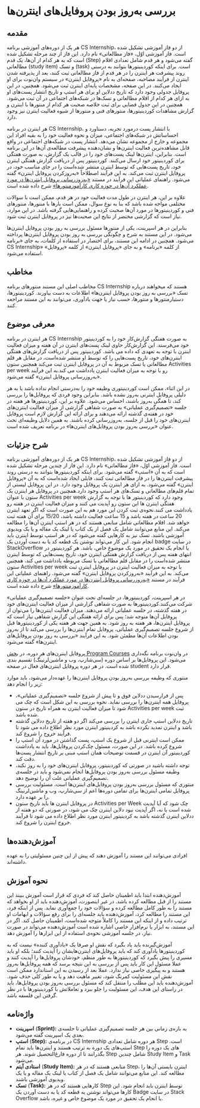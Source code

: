 # بررسی به‌روز بودن پروفایل‌های‌ اینترن‌ها


## مقدمه

هر یک از دوره‌های آموزشی برنامه CS Internship، از دو فاز آموزشی تشکیل شده است. فاز آموزشی اوّل، «فاز مطالعاتی» نام دارد. این فاز از چند مرحله تشکیل شده است که به هر کدام از آن‌ها، یک قدم (Step) گفته می‌شود و هر قدم شامل تعدادی اقلام مطالعاتی (study item) و تسک (task) است. برای اینکه کوردینیتورها بتوانند به درستی روند پیشرفت هر اینترن را در هر قدم از فاز مطالعاتی ثبت کنند، بعد از پذیرفته شدن اینترن از فرآیند مصاحبه، صفحه‌ای به نام «پروفایل اینترن» در سیستم وان‌نوت برای او ایجاد می‌کنند. در این صفحه، مشخصات پایه‌ای اینترن ثبت می‌شود. همچنین، در این پروفایل جدولی وجود دارد که تاریخ ددلاین او برای هر استپ و تاریخ انتشار پست‌های او به ازای هر کدام از اقلام مطالعاتی و تسک‌ها در شبکه‌های اجتماعی در آن ثبت می‌شود. همچنین در این جدول فضایی برای ثبت خلاصه صحبت هر کدام از منتورها با اینترن و گزارش مشاهدات کوردینیتورها، منتورهای فنی و منتورها از شیوه فعالیت اینترن نیز وجود دارد.

هر اینترن در برنامه CS Internship، با انتشار پست درمورد تجربه، دستاورد و احساساتش در شبکه‌های اجتماعی، میزان و نحوه فعالیت خود را به بقیه افراد این مجموعه و خارج از مجموعه نشان می‌دهد. انتشار پست در شبکه‌های اجتماعی در واقع قابل مشاهده‌ترین فعالیت اینترن‌ها و نشان‌دهنده پیشرفت مطالعه‌ی آن‌ها در این برنامه است. بنابراین، اینترن‌ها لینک پست‌های خود را در قالب یک گزارش، به صورت هفتگی برای کوردینیتور خود ارسال می‌کنند. کوردینیتور پس از دریافت گزارش هفتگی اینترن خود، تاریخ پست‌هایی که توسط اینترن منتشر شده‌است را در جای مناسب خود، در پروفایل اینترن ثبت می‌کند. به این فرآیند اصطلاحاً «به‌روزکردن پروفایل اینترن» گفته می‌شود. راهنمای عملیاتی این فرآیند در مستند [«به‌روزرسانی پروفایل اینترن‌ها در مورد عملکرد آن‌ها در حوزه کاری کارآموزمنتورها»](https://github.com/cs-internship/cs-internship-spec/blob/official/documentation/processes/documents/CSI%20-%20Process%20-%20Guide%20and%20Supervise%20Interns%20in%20Internship%20Process%20--farsi-ir.md) شرح داده شده است.

علاوه بر این، هر اینترن در طول مدت فعالیت خود در هر قدم، ممکن است با سوالات مختلفی مواجه شده باشد که بنا به نوع سوال، ممکن است بارها با منتورها، منتورهای فنی و کوردینیتورها در مورد آن‌ها صحبت کرده و راهنمایی‌هایی گرفته باشد. در این موارد، نیاز است که گزارشی مختصر از نتایج این صحبت‌ها نیز در پروفایل اینترن ثبت شود.

بنابراین در هر اسپرینت، یکی از منتورها مسئول بررسی به روز بودن پروفایل اینترن‌ها می‌شود. در این مستند به شرح و چگونگی بررسی به روز بودن پروفایل اینترن‌ها پرداخته می‌شود. همچنین در ادامه این مستند، برای اختصار در استفاده از کلمات، به جای «برنامه CS Internship» از کلمه «برنامه» و به جای «پروفایل اینترن» از کلمه «پروفایل» استفاده می‌شود.

## مخاطب

مخاطب اصلی این مستند منتورهای برنامه CS Internship هستند که میخواهند درباره تسک «بررسی به روز بودن پروفایل اینترن‌ها» اطلاعات به دست بیاورند. کوردینیتورها، دستیارمنتورها و منتورها، حسب نیاز یا جهت یادآوری، می‌توانند به این مستند مراجعه کنند.


## معرفی موضوع

هر اینترن در برنامه CS Internship به صورت هفتگی گزارش‌کار خود را به کوردینیتور خود می‌فرستد. این گزارش‌کار حاوی لینک پست‌های اینترن در آن هفته و میزان فعالیت اینترن با توجه به تعهدی که داده می باشد. کوردینیتور پس از دریافت گزارش‌های هفتگی اینترن‌های خود، تاریخ پست‌هایی را که توسط او منتشر شده‌است، در مقابل هر قلم مطالعاتی یا تسک مربوط به آن در پروفایل اینترن ثبت می‌کند همچنین ستون Activities per week رو با توجه به میزان فعالیت اینترن یادداشت می کند.به این فرآیند «به‌روزرسانی پروفایل اینترن» گفته می‌شود.

در این اثناء، ممکن است کوردینیتوری وظیفه خود را به‌درستی انجام نداده باشد یا به هر دلیلی پروفایل اینترنی به‌روز نشده باشد. بنابراین وجود فردی که پروفایل‌ها را بررسی کند، تا همگی به‌روز باشند، احساس می‌شود. علاوه بر این، کوردینیتورها هر هفته در جلسه «تصمیم‌گیری عملیاتی» به صورت شفاهی گزارشی از میزان فعالیت اینترن‌های خود در هفته‌ی گذشته ارائه می‌دهند و برای ارائه این گزارش لازم است پروفایل اینترن‌های خود را قبل از جلسه، به‌روزرسانی کرده باشند. به همین دلایل وظیفه‌ای تحت عنوان «بررسی به‌روز بودن پروفایل‌های اینترن‌ها» در برنامه تعریف شده است.

## شرح جزئیات

هر یک از دوره‌های آموزشی برنامه CS Internship، از دو فاز آموزشی تشکیل شده است. فاز آموزشی اوّل، «فاز مطالعاتی» نام دارد. این فاز از چندین مرحله تشکیل شده است که به آن «استپ» گفته می‌شود. برای اینکه کوردینیتورها بتوانند به درستی روند پیشرفت اینترن‌ها را در فاز مطالعاتی ثبت کنند، فایلی ایجاد شده‌است که به آن «پروفایل اینترن» گفته می‌شود. به ازای هر اینترن یک پروفایل وجود دارد. در این پروفایل لیستی از تمام قلم‌های مطالعاتی و تسک‌های هر استپ وجود دارد.همچنین در پروفایل هر اینترن یک ستون با عنوان Activities per week وجود دارد که  کوردینیتور ها با توجه به گزارش  هفتگی اینترن ها این ستون رو  آپدیت می کنند و میزان فعالیت اینترن در هفته رو یادداشت می کنند.نحوه‌ی ثبت کردن این مورد هم به این صورت است که اگر تعهد اینترن 20 ساعت در هفته باشد و 15 ساعت فعالیت داشته باشد، 15/20 برای آن هفته ثبت خواهد شد. اقلام مطالعاتی شامل منابعی هستند که در هر استپ اینترن آن‌ها را مطالعه می‌کند. این منابع می‌توانند شامل یک فصل از یک کتاب یا لینک یک مقاله و یا یک ویدیوی آموزشی باشند. تسک نیز به کارهایی گفته می‌شود که در هر استپ توسط اینترن باید انجام شود. این کار می‌تواند نوشتن یک قطعه‌ کد یا به دست آوردن یک badge در سایت StackOverflow یا انجام یک تحقیق در مورد یک موضوع خاص، باشد. هر کوردینیتور در انتهای هفته پس از دریافت گزارش هفتگی اینترن خود، تاریخ پست‌هایی که توسط اینترن منتشر شده‌است را در مقابل قلم مطالعاتی یا تسک مربوطه یادداشت می کند، همچنین ستون Activities per week با توجه به میزان فعالیت اینترن در پروفایل اینترن ثبت می‌کند. به این فرآیند «به‌روزکردن پروفایل اینترن» گفته می‌شود. راهنمای عملیاتی این فرآیند در مستند [«به‌روزرسانی پروفایل اینترن‌ها در مورد عملکرد آن‌ها در حوزه کاری کارآموزمنتورها»](https://github.com/cs-internship/cs-internship-spec/blob/official/documentation/processes/documents/CSI%20-%20Process%20-%20Guide%20and%20Supervise%20Interns%20in%20Internship%20Process%20--farsi-ir.md) شرح داده شده است.

در هر اسپرینت، کوردینیتورها، در جلسه‌ای تحت عنوان «جلسه تصمیم‌گیری عملیاتی» شرکت می‌کنند.کوردینیتورها به صورت شفاهی گزارشی از میزان فعالیت اینترن‌های خود در هفته گذشته، در جلسه عملیاتی ارائه می‌دهند. میزان فعالیت اینترن‌ها را می‌توان از پروفایل آن‌ها متوجه شد؛ پس برای ارائه هفتگی این گزارش شفاهی نیاز است که پروفایل اینترن‌ها، هر هفته به روز شود. به همین جهت هر هفته یکی از کوردینیتورها قبل از شروع جلسه تصمیم‌گیری عملیاتی، پروفایل تمام اینترن‌ها را بررسی می‌کند تا از به‌روز بودن اطلاعات آن‌ها مطمئن شود. به این فرآیند «بررسی به روز بودن پروفایل‌های اینترن‌ها» گفته می‌شود.

پروفایل اینترن‌های هر دوره، در [بخش Program Courses](‌%20‌%20https:/onedrive.live.com/view.aspx?resid=A9B215A332F3E600%21392628&id=documents&wd=target%28Program%20Courses%29) در وان‌نوت برنامه نگه‌داری می‌شود. این پروفایل‌ها بر اساس دوره (سی‌شارپ، وب و ماشین‌لرنینگ) تقسیم بندی شده است. در هر دوره پروفایل اینترن‌های فعال در صفحه student قرار دارد.


منتوری که وظیفه بررسی به‌روز بودن پروفایل اینترن‌ها را عهده‌دار می‌شود، باید موارد زیر را انجام دهد:

- پس از فرارسیدن ددلاین فوق و تا پیش از شروع جلسه «تصمیم‌گیری عملیاتی»، پروفایل همه اینترن‌ها را بررسی نماید. نحوه بررسی به این شکل است که چک می شود تا میزان فعالیت اینترن به همراه تاریخ در ستون Activities per week ثبت شده باشد.
- تاریخ ددلاین استپ جاری اینترن را بررسی می‌کند اگر دو هفته از تاریخ ددلاین گذشته باشد و اینترن تمدید نکرده باشد به کردینیتور اینترن مورد نظر اطلاع داده می شود تا فرآیند خروج را شروع کند.
- ممکن است اینترنی قبل از شروع یک استپ، پست گذاشتن در مورد آن استپ را شروع کرده باشد. در این صورت، مسئول چک‌کردن پروفایل‌ها، باید به یادداشت کوردینیتور آن اینترن در قسمت توضیحات همان استپ مبنی بر تاریخ انتشار پست‌ها دقت کند.
- توجه داشته باشید در صورتی که کوردینیتور، پروفایل اینترن‌های خود را به روز نکند، وظیفه مسئول بررسی به‌روز بودن پروفایل‌ها انجام نمی‌شود و باید در جلسه‌ی تصمیم‌گیری عملیاتی علت آن را توضیح دهد.
- منتوری که مسئول بررسی به‌روز بودن پروفایل‌های اینترن‌ها است، مسئولیت بررسی پروفایل تمامی اینترن‌ها برای تمامی دوره‌ها اعم از سی‌شارپ، وب و ماشین‌لرنینگ را بر عهده دارد.
- در پروفایل  اینترن ها باید تاریخ ستون Activities per Week چک شود که آیا آپدیت شده است یا نه، اگر آپدیت نبود دلاین اینترن چک می شود، در صورتی که دو هفته از ددلاین اینترن گذشته باشد به کردینیتور اینترن مورد نظر اطلاع داده می شود تا فرآیند خروج اینترن را شروع کند.

## آموزش‌دهنده‌ها

افرادی می‌توانند این مستند را آموزش دهند که پیش از این چنین مسئولیتی را به عهده داشته‌اند.

## نحوه‌ آموزش

آموزش‌دهنده ابتدا باید اطمینان حاصل کند که فردی که قرار است آموزش ببیند این مستند را از قبل مطالعه کرده باشد. در غیر اینصورت، آموزش‌دهنده باید از او بخواهد که مستند را به طور کامل مطالعه کرده و سؤالات خود را جمع‌آوری نماید. پس از اینکه فرد، این مستند را مطالعه کرد، آموزش‌دهنده باید جلسه‌ای را برای رفع سؤالات و ابهامات او ترتیب داده و از اینکه این مستند را کاملاً متوجه شده‌است، اطمینان حاصل کند. اگر در این مستند، به ابزار یا نرم‌افزار خاصی اشاره شده است آموزش‌دهنده می‌تواند در صورت نیاز، در جلسه آموزشی نحوه‌ی استفاده از این ابزارها را آموزش دهد.

آموزش‌گیرنده باید یاد بگیرد که نقش او صرفا یک «یادآوری کننده» نیست که به کوردینیتورها یادآوری کند که باید پروفایل‌های اینترن‌هایشان را آپدیت کنند؛ بلکه او باید مسیری را پیش بگیرد که کوردینیتورها به طور منظم، خودشان پروفایل‌ها را آپدیت کنند و عملا مسئول این کار باید پس از بررسی به این نتیجه برسد که همه پروفایل‌ها به‌روز هستند و به پیگیری خاصی نیاز ندارد. عملا بعد از رسیدن به این استاندارد ممکن است نقش این مسئولیت کمرنگ شود، تغییر ماهیت دهد و یا به طور کلی حذف ‌شود. آموزش‌دهنده باید این مطلب را منتقل کند که مسئول بررسی به‌روز بودن پروفایل‌ها، باید در راستای این هدف، این مسئولیت را جلو ببرد و تعاملاتش با کوردینیتورها با در نظر گرفتن این فلسفه باشد.

## واژه‌نامه

- **اسپرینت** (**Sprint):** به بازه‌ی زمانی بین هر جلسه‌ تصمیم‌گیری عملیاتی تا جلسه‌ی بعدی یک اسپرینت گفته می‌شود.
- **استپ** (**Step):** در برنامه‌ی CS Internship هر دوره شامل تعدادی Step است. استپ‌های یک دوره به ترتیب هستند و اینترن‌ها باید تمام Step های یک دوره را بگذرانند تا از دوره فارغ‌التحصیل شوند. هر Step شامل چندین Study Item و Task می‌شود.
- **استادی آیتم** (**Study Item):** منابعی هستند که در هر Step، اینترن بایستی آن‌ها را مطالعه کند. این منابع می‌توانند شامل یک فصل از کتاب یا لینک یک مقاله و یا یک ویدیوی آموزشی باشند.
- **تسک** (**Task):** کارهایی هستند که در هر Step توسط اینترن باید انجام شود. این کارها می‌تواند نوشتن یه قطعه کد یا به دست آوردن یک Badge در سایت Stack Overflow یا انجام یک تحقیق در مورد یک موضوع خاص و غیره، باشد.

